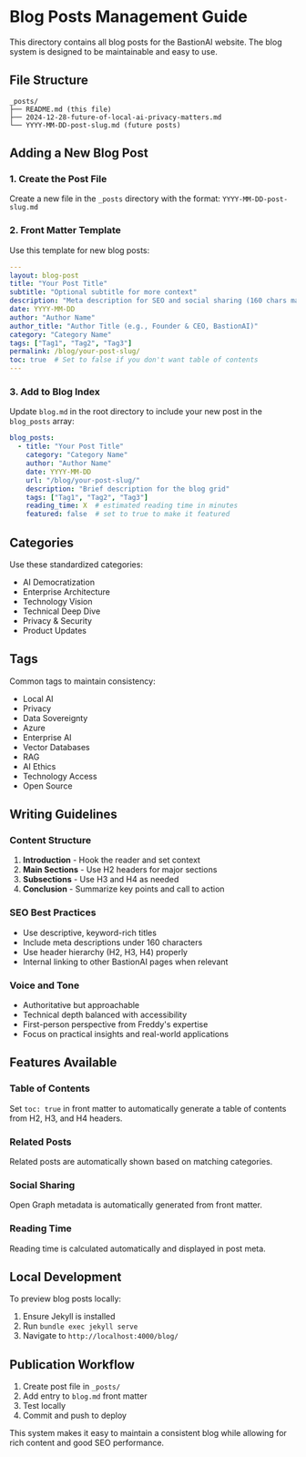 # Blog Posts Management Guide

This directory contains all blog posts for the BastionAI website. The blog system is designed to be maintainable and easy to use.

## File Structure

```
_posts/
├── README.md (this file)
├── 2024-12-28-future-of-local-ai-privacy-matters.md
└── YYYY-MM-DD-post-slug.md (future posts)
```

## Adding a New Blog Post

### 1. Create the Post File
Create a new file in the `_posts` directory with the format: `YYYY-MM-DD-post-slug.md`

### 2. Front Matter Template
Use this template for new blog posts:

```yaml
---
layout: blog-post
title: "Your Post Title"
subtitle: "Optional subtitle for more context"
description: "Meta description for SEO and social sharing (160 chars max)"
date: YYYY-MM-DD
author: "Author Name"
author_title: "Author Title (e.g., Founder & CEO, BastionAI)"
category: "Category Name"
tags: ["Tag1", "Tag2", "Tag3"]
permalink: /blog/your-post-slug/
toc: true  # Set to false if you don't want table of contents
---
```

### 3. Add to Blog Index
Update `blog.md` in the root directory to include your new post in the `blog_posts` array:

```yaml
blog_posts:
  - title: "Your Post Title"
    category: "Category Name"
    author: "Author Name"
    date: YYYY-MM-DD
    url: "/blog/your-post-slug/"
    description: "Brief description for the blog grid"
    tags: ["Tag1", "Tag2", "Tag3"]
    reading_time: X  # estimated reading time in minutes
    featured: false  # set to true to make it featured
```

## Categories
Use these standardized categories:
- AI Democratization
- Enterprise Architecture
- Technology Vision
- Technical Deep Dive
- Privacy & Security
- Product Updates

## Tags
Common tags to maintain consistency:
- Local AI
- Privacy
- Data Sovereignty
- Azure
- Enterprise AI
- Vector Databases
- RAG
- AI Ethics
- Technology Access
- Open Source

## Writing Guidelines

### Content Structure
1. **Introduction** - Hook the reader and set context
2. **Main Sections** - Use H2 headers for major sections
3. **Subsections** - Use H3 and H4 as needed
4. **Conclusion** - Summarize key points and call to action

### SEO Best Practices
- Use descriptive, keyword-rich titles
- Include meta descriptions under 160 characters
- Use header hierarchy (H2, H3, H4) properly
- Internal linking to other BastionAI pages when relevant

### Voice and Tone
- Authoritative but approachable
- Technical depth balanced with accessibility
- First-person perspective from Freddy's expertise
- Focus on practical insights and real-world applications

## Features Available

### Table of Contents
Set `toc: true` in front matter to automatically generate a table of contents from H2, H3, and H4 headers.

### Related Posts
Related posts are automatically shown based on matching categories.

### Social Sharing
Open Graph metadata is automatically generated from front matter.

### Reading Time
Reading time is calculated automatically and displayed in post meta.

## Local Development

To preview blog posts locally:
1. Ensure Jekyll is installed
2. Run `bundle exec jekyll serve`
3. Navigate to `http://localhost:4000/blog/`

## Publication Workflow

1. Create post file in `_posts/`
2. Add entry to `blog.md` front matter
3. Test locally
4. Commit and push to deploy

This system makes it easy to maintain a consistent blog while allowing for rich content and good SEO performance. 